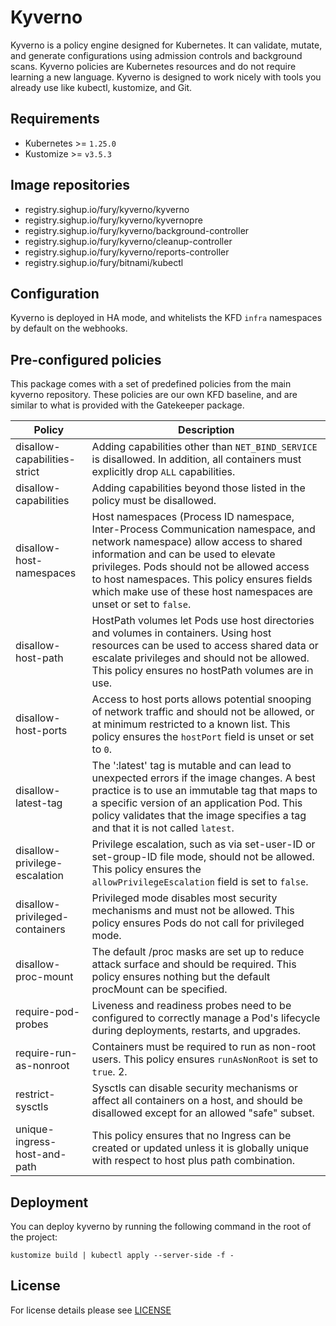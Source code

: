 # Kyverno

<!-- <KFD-DOCS> -->

Kyverno is a policy engine designed for Kubernetes. It can validate, mutate, and generate configurations using admission controls and background scans. Kyverno policies are Kubernetes resources and do not require learning a new language. Kyverno is designed to work nicely with tools you already use like kubectl, kustomize, and Git.

## Requirements

- Kubernetes >= `1.25.0`
- Kustomize >= `v3.5.3`

## Image repositories

- registry.sighup.io/fury/kyverno/kyverno
- registry.sighup.io/fury/kyverno/kyvernopre
- registry.sighup.io/fury/kyverno/background-controller
- registry.sighup.io/fury/kyverno/cleanup-controller
- registry.sighup.io/fury/kyverno/reports-controller
- registry.sighup.io/fury/bitnami/kubectl

## Configuration

Kyverno is deployed in HA mode, and whitelists the KFD `infra` namespaces by default on the webhooks.

## Pre-configured policies

This package comes with a set of predefined policies from the main kyverno repository. These policies are our own KFD baseline, and are similar to what is provided with the Gatekeeper package.

| Policy                         | Description                                                                                                                                                                                                                                                                                                                          |
| ------------------------------ | ------------------------------------------------------------------------------------------------------------------------------------------------------------------------------------------------------------------------------------------------------------------------------------------------------------------------------------ |
| disallow-capabilities-strict   | Adding capabilities other than `NET_BIND_SERVICE` is disallowed. In addition, all containers must explicitly drop `ALL` capabilities.                                                                                                                                                                                                |
| disallow-capabilities          | Adding capabilities beyond those listed in the policy must be disallowed.                                                                                                                                                                                                                                                            |
| disallow-host-namespaces       | Host namespaces (Process ID namespace, Inter-Process Communication namespace, and network namespace) allow access to shared information and can be used to elevate privileges. Pods should not be allowed access to host namespaces. This policy ensures fields which make use of these host namespaces are unset or set to `false`. |
| disallow-host-path             | HostPath volumes let Pods use host directories and volumes in containers. Using host resources can be used to access shared data or escalate privileges and should not be allowed. This policy ensures no hostPath volumes are in use.                                                                                               |
| disallow-host-ports            | Access to host ports allows potential snooping of network traffic and should not be allowed, or at minimum restricted to a known list. This policy ensures the `hostPort` field is unset or set to `0`.                                                                                                                              |
| disallow-latest-tag            | The ':latest' tag is mutable and can lead to unexpected errors if the image changes. A best practice is to use an immutable tag that maps to a specific version of an application Pod. This policy validates that the image specifies a tag and that it is not called `latest`.                                                      |
| disallow-privilege-escalation  | Privilege escalation, such as via set-user-ID or set-group-ID file mode, should not be allowed. This policy ensures the `allowPrivilegeEscalation` field is set to `false`.                                                                                                                                                          |
| disallow-privileged-containers | Privileged mode disables most security mechanisms and must not be allowed. This policy ensures Pods do not call for privileged mode.                                                                                                                                                                                                 |
| disallow-proc-mount            | The default /proc masks are set up to reduce attack surface and should be required. This policy ensures nothing but the default procMount can be specified.                                                                                                                                                                          |
| require-pod-probes             | Liveness and readiness probes need to be configured to correctly manage a Pod's lifecycle during deployments, restarts, and upgrades.                                                                                                                                                                                                |
| require-run-as-nonroot         | Containers must be required to run as non-root users. This policy ensures `runAsNonRoot` is set to `true`. 2.                                                                                                                                                                                                                        |
| restrict-sysctls               | Sysctls can disable security mechanisms or affect all containers on a host, and should be disallowed except for an allowed "safe" subset.                                                                                                                                                                                            |
| unique-ingress-host-and-path   | This policy ensures that no Ingress can be created or updated unless it is globally unique with respect to host plus path  combination.                                                                                                                                                                                              |

## Deployment

You can deploy kyverno by running the following command in the root of
the project:

```shell
kustomize build | kubectl apply --server-side -f -
```

<!-- Links -->

<!-- </KFD-DOCS> -->

## License

For license details please see [LICENSE](../../LICENSE)
